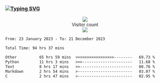 ### <a href="https://git.io/typing-svg"><img src="https://readme-typing-svg.herokuapp.com?font=Fira+Code&pause=1000&width=435&lines=+Hi+%F0%9F%91%8B+There+is+Chenghow" alt="Typing SVG" /></a>
<p align="center"> 
  <img src="https://github-readme-stats.vercel.app/api?username=chenghow&show_icons=true"><br>
  Visitor count<br>
  <img src="https://profile-counter.glitch.me/chenghow/count.svg">
</p>

<!--START_SECTION:waka-->

```txt
From: 23 January 2023 - To: 21 December 2023

Total Time: 94 hrs 37 mins

Other          65 hrs 59 mins  >>>>>>>>>>>>>>>>>--------   69.73 %
Python         11 hrs 3 mins   >>>----------------------   11.68 %
Text           8 hrs 17 mins   >>-----------------------   08.76 %
Markdown       2 hrs 54 mins   >------------------------   03.07 %
C              2 hrs 47 mins   >------------------------   02.95 %
```

<!--END_SECTION:waka-->

